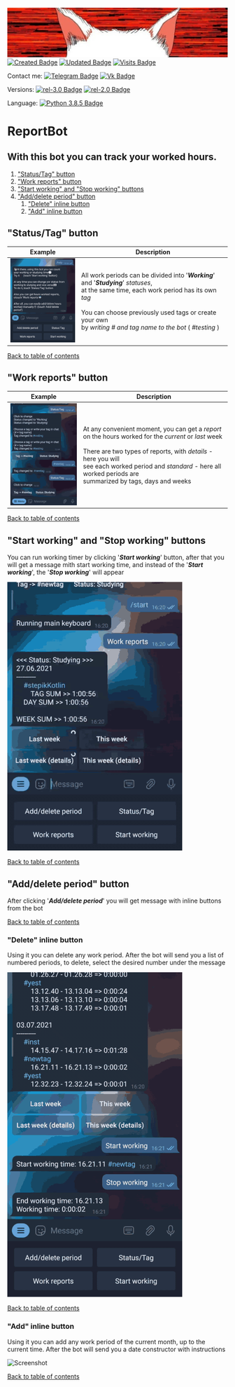 [![Bot's GitHub Banner](imgs/banner2.jpg)](https://github.com/TAPAKAHOKOT/ReportBot)
[![Created Badge](https://badges.pufler.dev/created/TAPAKAHOKOT/ReportBot)](https://github.com/TAPAKAHOKOT/ReportBot) [![Updated Badge](https://badges.pufler.dev/updated/TAPAKAHOKOT/ReportBot)](https://github.com/TAPAKAHOKOT/ReportBot) [![Visits Badge](https://badges.pufler.dev/visits/TAPAKAHOKOT/ReportBot)](https://github.com/TAPAKAHOKOT/ReportBot)

Contact me: [![Telegram Badge](https://img.shields.io/badge/Telegram-Profile-0088cc)](https://t.me/TAPAKAHOKOT) [![Vk Badge](https://img.shields.io/badge/Vk-Profile-4376A6)](https://vk.com/kpabakot)

Versions: [![rel-3.0 Badge](https://img.shields.io/badge/Realese-3.0-Green)](https://github.com/TAPAKAHOKOT/ReportBot) [![rel-2.0 Badge](https://img.shields.io/badge/OldBot-2.0-blue)](https://github.com/TAPAKAHOKOT/ReportBot/tree/rel-2.0)

Language: [![Python 3.8.5 Badge](https://img.shields.io/badge/Python-3.8.5-blue)](https://www.python.org/downloads/release/python-385/) 

<a name="table_of_contents"></a>
# ReportBot

## With this bot you can track your worked hours. 

1. ["Status/Tag" button](#status_tag)
2. ["Work reports" button](#work_reports)
3. ["Start working" and "Stop working" buttons](#start_stop_working)
4. ["Add/delete period" button](#add_delete_period)
    1. ["Delete" inline button](#delete)
    2. ["Add" inline button](#add)

<a name="status_tag"></a> 
## "Status/Tag" button

| Example | Description |
|---------|-------------|
| <img src="imgs/status_tag.gif" width="200"> | All work periods can be divided into '***Working***' and '***Studying***' _statuses_,<br>at the same time, each work period has its own _tag_<br><br>You can choose previously used tags or create your own <br>by _writing # and tag name to the bot_ ( _#testing_ )
<!-- ![Screenshot](imgs/status_tag.gif) -->

[Back to table of contents](#table_of_contents)


<a name="work_reports"></a> 
## "Work reports" button

| Example | Description |
|---------|-------------|
| <img src="imgs/reports.gif" width="200"> | At any convenient moment, you can get a _report_ <br>on the hours worked for the _current_ or _last_ week<br><br>There are two types of reports, with _details_ - here you will <br>see each worked period and _standard_ - here all worked periods are <br>summarized by tags, days and weeks |

<!-- ![Screenshot](imgs/reports.gif) -->

[Back to table of contents](#table_of_contents)


<a name="start_stop_working"></a> 
## "Start working" and "Stop working" buttons

You can run working timer by clicking '***Start working***' button, after that
you will get a message mith start working time, and instead of the '***Start working***', the '***Stop working***' will appear

![Screenshot](imgs/start_stop.gif)

[Back to table of contents](#table_of_contents)


<a name="add_delete_period"></a> 
## "Add/delete period" button

After clicking '***Add/delete period***' you will get message with inline buttons from the bot

[Back to table of contents](#table_of_contents)


<a name="delete"></a> 
### "Delete" inline button

Using it you can delete any work period. After the bot will send you a list of numbered periods,
to delete, select the desired number under the message

![Screenshot](imgs/delete.gif)

[Back to table of contents](#table_of_contents)


<a name="add"></a> 
### "Add" inline button

Using it you can add any work period of the current month, up to the current time. 
After the bot will send you a date constructor with instructions

![Screenshot](imgs/add.gif)

[Back to table of contents](#table_of_contents)
